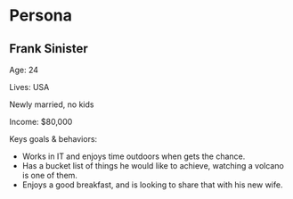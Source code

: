 # Persona

## Frank Sinister

Age: 24

Lives: USA

Newly married, no kids

Income: $80,000

Keys goals & behaviors:

* Works in IT and enjoys time outdoors when gets the chance.
* Has a bucket list of things he would like to achieve, watching a volcano is one of them.
* Enjoys a good breakfast, and is looking to share that with his new wife.

